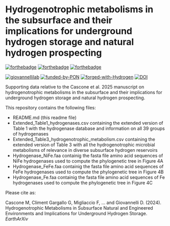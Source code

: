 # Hydrogenotrophic metabolisms in the subsurface and their implications for underground hydrogen storage and natural hydrogen prospecting

[![forthebadge](https://forthebadge.com/images/badges/cc-by.svg)]([https://forthebadge.com](https://creativecommons.org/licenses/by/4.0/))
[![forthebadge](https://forthebadge.com/images/badges/powered-by-coffee.svg)](https://forthebadge.com)
[![forthebadge](https://forthebadge.com/images/badges/built-with-science.svg)](https://forthebadge.com)

[![giovannellilab](https://img.shields.io/badge/BY-Giovannelli_Lab-blue)](https://www.donatogiovannelli.com)
[![funded-by-PON](https://img.shields.io/badge/Funded%20by-PON-32a852.svg)]([https://erc.europa.eu/homepage](https://www.ponricerca.gov.it/opportunita/riprogrammazione-react-eu/react-eu-dottorati-di-ricerca-innovazione-e-green/))
[![forged-with-Hydrogen](https://img.shields.io/badge/Forged%20with-Hydrogen-32a852.svg)]()
[![DOI](https://zenodo.org/badge/912943500.svg)](https://doi.org/10.5281/zenodo.14606251)

Supporting data relative to the Cascone et al. 2025 manuscript on hydrogenotrophic metabolisms in the subsurface and their implications for underground hydrogen storage and natural hydrogen prospecting. 

This repository contains the following files:

- README.md (this readme file)
- Extended_Table1_hydrogenases.csv containing the extended version of Table 1 with the hydrogenase database and information on all 39 groups of hydrogenases
- Extended_Table3_hydrogenotrophic_metabolism.csv containing the extended version of Table 3 with all the hydrogenotrophic microbial metabolisms of relevance in diverse subsurface hydrogen reservoirs
- Hydrogenase_NiFe.faa containig the fasta file amino acid sequences of NiFe hydrogenases used to compute the phylogenetic tree in Figure 4A
- Hydrogenase_FeFe.faa containig the fasta file amino acid sequences of FeFe hydrogenases used to compute the phylogenetic tree in Figure 4B
- Hydrogenase_Fe.faa containig the fasta file amino acid sequences of Fe hydrogenases used to compute the phylogenetic tree in Figure 4C

Please cite as:

Cascone M, Climent Gargallo G, Migliaccio F, ... and Giovannelli D. (2024). Hydrogenotrophic Metabolisms in Subsurface Natural and Engineered Environments and Implications for Underground Hydrogen Storage. _EarthArXiv_
